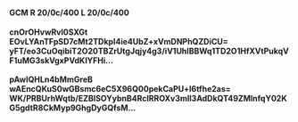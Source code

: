 #### GCM R 20/0c/400 L 20/0c/400
**cnOrOHvwRvl0SXGt**<br/>**EOvLYAnTFpSD7cMt2TDkpl4ie4UbZ+xVmDNPhQZDiCU=**<br/>**yFT/eo3CuOqibiT2O20TBZrUtgJqjy4g3/iV1UhlBBWq1TD2O1HfXVtPukqVF1uMG3skVgxPVdKIYFHi...**<br/><br/>
**pAwIQHLn4bMmGreB**<br/>**wAEncQKuS0wGBsmc6eC5X96Q00pekCaPU+l6tfhe2as=**<br/>**WK/PRBUrhWqtb/EZBlSOYybnB4RclRROXv3mll3AdDkQT49ZMlnfqY02KG5gdtR8CkMyp9GhgDyGQfsM...**